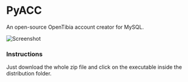# PyACC
An open-source OpenTibia account creator for MySQL.

![Screenshot](http://s11.postimg.org/limlyq6qb/Py_ACC.png "PyACC")

### Instructions

Just download the whole zip file and click on the executable inside the distribution folder. 
